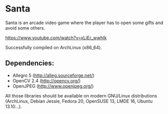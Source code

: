 Santa
=====

Santa is an arcade video game where the player has to open some gifts and avoid some others.

https://www.youtube.com/watch?v=xLiEr_wwhIk



Successfully compiled on ArchLinux (x86_64).

Dependencies:
-------------
* Allegro 5 (http://alleg.sourceforge.net/)
* OpenCV 2.4 (http://opencv.org/)
* OpenJPEG (http://www.openjpeg.org/)

All those libraries should be available on modern GNU/Linux distributions (ArchLinux, Debian Jessie, Fedora 20, OpenSUSE 13, LMDE 16, Ubuntu 13.10...).
